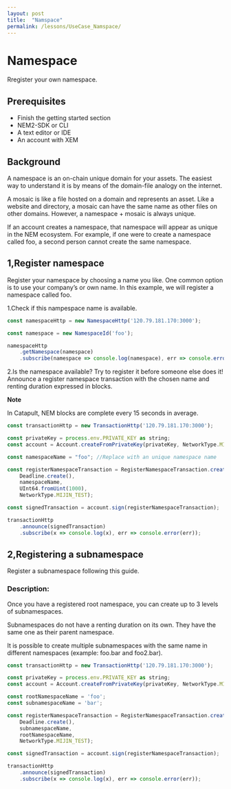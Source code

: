```yaml
---
layout: post
title:  "Namspace"
permalink: /lessons/UseCase_Namspace/
---
```


# Namespace
Rregister your own namespace.


## Prerequisites

- Finish the getting started section
- NEM2-SDK or CLI
- A text editor or IDE
- An account with XEM

## Background
A namespace is an on-chain unique domain for your assets. The easiest way to understand it is by means of the domain-file analogy on the internet.

A mosaic is like a file hosted on a domain and represents an asset. Like a website and directory, a mosaic can have the same name as other files on other domains. However, a namespace + mosaic is always unique.

If an account creates a namespace, that namespace will appear as unique in the NEM ecosystem. For example, if one were to create a namespace called foo, a second person cannot create the same namespace.


## 1,Register namespace

Register your namespace by choosing a name you like. One common option is to use your company’s or own name. In this example, we will register a namespace called foo.

1.Check if this nampespace name is available.

```javascript
const namespaceHttp = new NamespaceHttp('120.79.181.170:3000');

const namespace = new NamespaceId('foo');

namespaceHttp
    .getNamespace(namespace)
    .subscribe(namespace => console.log(namespace), err => console.error(err));
```


2.Is the namespace available? Try to register it before someone else does it! Announce a register namespace transaction with the chosen name and renting duration expressed in blocks.

**Note**

In Catapult, NEM blocks are complete every 15 seconds in average.

```javascript
const transactionHttp = new TransactionHttp('120.79.181.170:3000');

const privateKey = process.env.PRIVATE_KEY as string;
const account = Account.createFromPrivateKey(privateKey, NetworkType.MIJIN_TEST);

const namespaceName = "foo"; //Replace with an unique namespace name

const registerNamespaceTransaction = RegisterNamespaceTransaction.createRootNamespace(
    Deadline.create(),
    namespaceName,
    UInt64.fromUint(1000),
    NetworkType.MIJIN_TEST);

const signedTransaction = account.sign(registerNamespaceTransaction);

transactionHttp
    .announce(signedTransaction)
    .subscribe(x => console.log(x), err => console.error(err));
```




## 2,Registering a subnamespace
Register a subnamespace following this guide.


### Description: 
Once you have a registered root namespace, you can create up to 3 levels of subnamespaces.

Subnamespaces do not have a renting duration on its own. They have the same one as their parent namespace.

It is possible to create multiple subnamespaces with the same name in different namespaces (example: foo.bar and foo2.bar).



```javascript
const transactionHttp = new TransactionHttp('120.79.181.170:3000');

const privateKey = process.env.PRIVATE_KEY as string;
const account = Account.createFromPrivateKey(privateKey, NetworkType.MIJIN_TEST);

const rootNamespaceName = 'foo';
const subnamespaceName = 'bar';

const registerNamespaceTransaction = RegisterNamespaceTransaction.createSubNamespace(
    Deadline.create(),
    subnamespaceName,
    rootNamespaceName,
    NetworkType.MIJIN_TEST);

const signedTransaction = account.sign(registerNamespaceTransaction);

transactionHttp
    .announce(signedTransaction)
    .subscribe(x => console.log(x), err => console.error(err));
```
